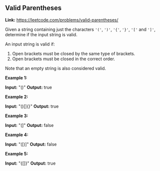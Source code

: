 ## Valid Parentheses

**Link:** https://leetcode.com/problems/valid-parentheses/

Given a string containing just the characters `'('`, `')'`, `'{'`, `'}'`, `'['` and `']'`, determine if the input string is valid.

An input string is valid if:

1.  Open brackets must be closed by the same type of brackets.
2.  Open brackets must be closed in the correct order.

Note that an empty string is also considered valid.

**Example 1:**

**Input:** "()"
**Output:** true

**Example 2:**

**Input:** "()\[\]{}"
**Output:** true

**Example 3:**

**Input:** "(\]"
**Output:** false

**Example 4:**

**Input:** "(\[)\]"
**Output:** false

**Example 5:**

**Input:** "{\[\]}"
**Output:** true